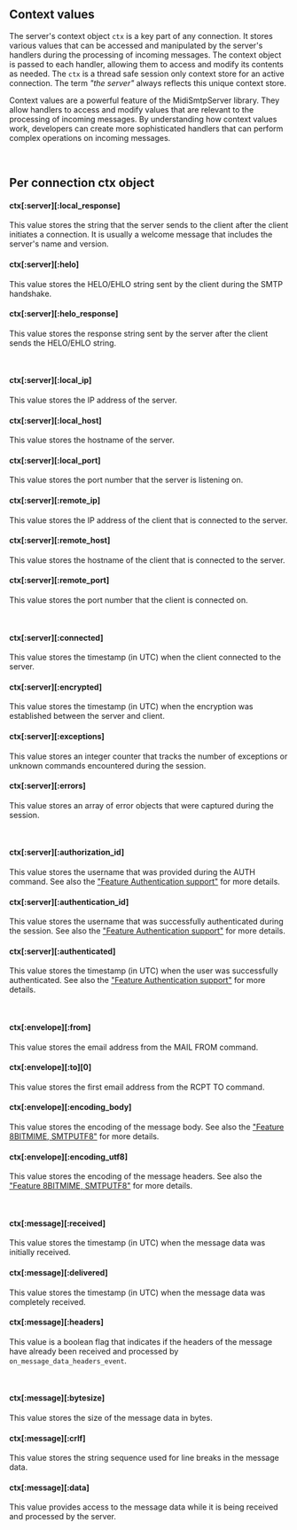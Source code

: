 <h2>Context values</h2>

The server's context object `ctx` is a key part of any connection. It stores various values that can be accessed and manipulated by the server's handlers during the processing of incoming messages. The context object is passed to each handler, allowing them to access and modify its contents as needed. The `ctx` is a thread safe session only context store for an active connection. The term _"the server"_ always reflects this unique context store.

Context values are a powerful feature of the MidiSmtpServer library. They allow handlers to access and modify values that are relevant to the processing of incoming messages. By understanding how context values work, developers can create more sophisticated handlers that can perform complex operations on incoming messages.

<br>

<h2>Per connection ctx object</h2>

#### ctx[:server][:local_response]

This value stores the string that the server sends to the client after the client initiates a connection. It is usually a welcome message that includes the server's name and version.

#### ctx[:server][:helo]

This value stores the HELO/EHLO string sent by the client during the SMTP handshake.

#### ctx[:server][:helo_response]

This value stores the response string sent by the server after the client sends the HELO/EHLO string.

<br>

#### ctx[:server][:local_ip]

This value stores the IP address of the server.

#### ctx[:server][:local_host]

This value stores the hostname of the server.

#### ctx[:server][:local_port]

This value stores the port number that the server is listening on.

#### ctx[:server][:remote_ip]

This value stores the IP address of the client that is connected to the server.

#### ctx[:server][:remote_host]

This value stores the hostname of the client that is connected to the server.

#### ctx[:server][:remote_port]

This value stores the port number that the client is connected on.

<br>

#### ctx[:server][:connected]

This value stores the timestamp (in UTC) when the client connected to the server.

#### ctx[:server][:encrypted]

This value stores the timestamp (in UTC) when the encryption was established between the server and client.

#### ctx[:server][:exceptions]

This value stores an integer counter that tracks the number of exceptions or unknown commands encountered during the session.

#### ctx[:server][:errors]

This value stores an array of error objects that were captured during the session.

<br>

#### ctx[:server][:authorization_id]

This value stores the username that was provided during the AUTH command. See also the ["Feature Authentication support"](feature_authentication.md) for more details.

#### ctx[:server][:authentication_id]

This value stores the username that was successfully authenticated during the session. See also the ["Feature Authentication support"](feature_authentication.md) for more details.

#### ctx[:server][:authenticated]

This value stores the timestamp (in UTC) when the user was successfully authenticated. See also the ["Feature Authentication support"](feature_authentication.md) for more details.

<br>

#### ctx[:envelope][:from]

This value stores the email address from the MAIL FROM command.

#### ctx[:envelope][:to][0]

This value stores the first email address from the RCPT TO command. 

#### ctx[:envelope][:encoding_body]

This value stores the encoding of the message body. See also the ["Feature 8BITMIME, SMTPUTF8"](feature_8bitmime_smtputf8.md) for more details.

#### ctx[:envelope][:encoding_utf8]

This value stores the encoding of the message headers. See also the ["Feature 8BITMIME, SMTPUTF8"](feature_8bitmime_smtputf8.md) for more details.

<br>

#### ctx[:message][:received]

This value stores the timestamp (in UTC) when the message data was initially received.

#### ctx[:message][:delivered]

This value stores the timestamp (in UTC) when the message data was completely received.

#### ctx[:message][:headers]

This value is a boolean flag that indicates if the headers of the message have already been received and processed by `on_message_data_headers_event`. 

<br>

#### ctx[:message][:bytesize]

This value stores the size of the message data in bytes.

#### ctx[:message][:crlf]

This value stores the string sequence used for line breaks in the message data.

#### ctx[:message][:data]

This value provides access to the message data while it is being received and processed by the server.

<br>
